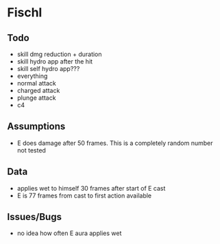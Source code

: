 # Fischl

## Todo

- skill dmg reduction + duration
- skill hydro app after the hit
- skill self hydro app???
- everything
- normal attack
- charged attack
- plunge attack
- c4

## Assumptions

- E does damage after 50 frames. This is a completely random number not tested

## Data

- applies wet to himself 30 frames after start of E cast
- E is 77 frames from cast to first action available

## Issues/Bugs

- no idea how often E aura applies wet
